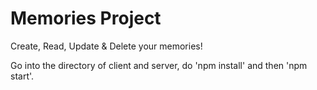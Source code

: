 # Memories Project

Create, Read, Update & Delete your memories!

Go into the directory of client and server, do 'npm install' and then 'npm start'.
